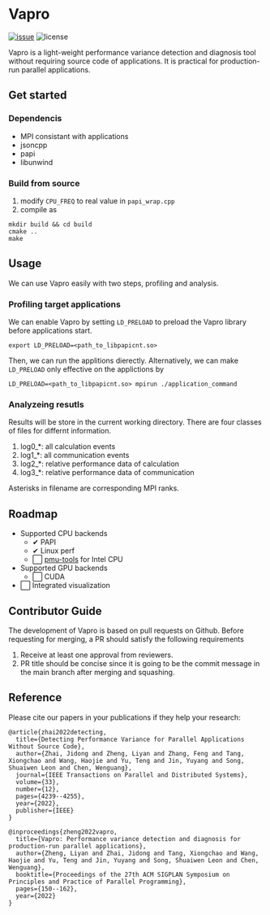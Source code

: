 # Vapro

[![issue](https://img.shields.io/github/issues/thu-pacman/VAPRO)](https://github.com/thu-pacman/VAPRO/issues)
![license](https://img.shields.io/github/license/thu-pacman/VAPRO)

Vapro is a light-weight performance variance detection and diagnosis tool without requiring source code of applications. It is practical for production-run parallel applications.

## Get started

### Dependencis

- MPI consistant with applications
- jsoncpp
- papi
- libunwind

### Build from source

1. modify `CPU_FREQ` to real value in `papi_wrap.cpp`
2. compile as
```
mkdir build && cd build
cmake ..
make
```

## Usage

We can use Vapro easily with two steps, profiling and analysis.

### Profiling target applications
We can enable Vapro by setting `LD_PRELOAD` to preload the Vapro library before applications start.
```
export LD_PRELOAD=<path_to_libpapicnt.so>
```
Then, we can run the applitions dierectly. Alternatively, we can make `LD_PRELOAD` only effective on the applictions by
```
LD_PRELOAD=<path_to_libpapicnt.so> mpirun ./application_command
```

### Analyzeing resutls
Results will be store in the current working directory. There are four classes of files for differnt information.

   1. log0_*: all calculation events
   2. log1_*: all communication events
   3. log2_*: relative performance data of calculation
   4. log3_*: relative performance data of communication

   Asterisks in filename are corresponding MPI ranks. 


## Roadmap

- Supported CPU backends
  - ✔ PAPI
  - ✔ Linux perf
  - ⬜ [pmu-tools](https://github.com/andikleen/pmu-tools) for Intel CPU
- Supported GPU backends
  - ⬜ CUDA
- ⬜ Integrated visualization

## Contributor Guide

The development of Vapro is based on pull requests on Github. Before requesting for merging, a PR should satisfy the following requirements

1. Receive at least one approval from reviewers.
2. PR title should be concise since it is going to be the commit message in the main branch after merging and squashing.

## Reference

Please cite our papers in your publications if they help your research:

```plaintext
@article{zhai2022detecting,
  title={Detecting Performance Variance for Parallel Applications Without Source Code},
  author={Zhai, Jidong and Zheng, Liyan and Zhang, Feng and Tang, Xiongchao and Wang, Haojie and Yu, Teng and Jin, Yuyang and Song, Shuaiwen Leon and Chen, Wenguang},
  journal={IEEE Transactions on Parallel and Distributed Systems},
  volume={33},
  number={12},
  pages={4239--4255},
  year={2022},
  publisher={IEEE}
}

@inproceedings{zheng2022vapro,
  title={Vapro: Performance variance detection and diagnosis for production-run parallel applications},
  author={Zheng, Liyan and Zhai, Jidong and Tang, Xiongchao and Wang, Haojie and Yu, Teng and Jin, Yuyang and Song, Shuaiwen Leon and Chen, Wenguang},
  booktitle={Proceedings of the 27th ACM SIGPLAN Symposium on Principles and Practice of Parallel Programming},
  pages={150--162},
  year={2022}
}
```

